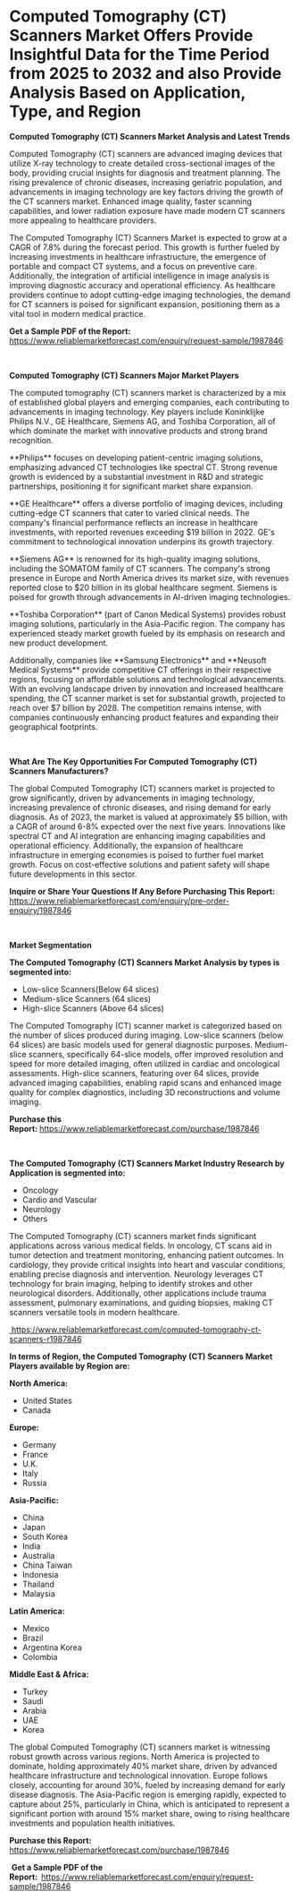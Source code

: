 <p><h1>Computed Tomography (CT) Scanners Market Offers Provide Insightful Data for the Time Period from 2025 to 2032 and also Provide Analysis Based on Application, Type, and Region</h1></p><p><strong>Computed Tomography (CT) Scanners Market Analysis and Latest Trends</strong></p>
<p><p>Computed Tomography (CT) scanners are advanced imaging devices that utilize X-ray technology to create detailed cross-sectional images of the body, providing crucial insights for diagnosis and treatment planning. The rising prevalence of chronic diseases, increasing geriatric population, and advancements in imaging technology are key factors driving the growth of the CT scanners market. Enhanced image quality, faster scanning capabilities, and lower radiation exposure have made modern CT scanners more appealing to healthcare providers.</p><p>The Computed Tomography (CT) Scanners Market is expected to grow at a CAGR of 7.8% during the forecast period. This growth is further fueled by increasing investments in healthcare infrastructure, the emergence of portable and compact CT systems, and a focus on preventive care. Additionally, the integration of artificial intelligence in image analysis is improving diagnostic accuracy and operational efficiency. As healthcare providers continue to adopt cutting-edge imaging technologies, the demand for CT scanners is poised for significant expansion, positioning them as a vital tool in modern medical practice.</p></p>
<p><strong>Get a Sample PDF of the Report:&nbsp;</strong> <a href="https://www.reliablemarketforecast.com/enquiry/request-sample/1987846?utm_campaign=1899&utm_medium=2&utm_source=Github&utm_content=ia&utm_term=16042025&utm_id=computed-tomography-ct-scanners">https://www.reliablemarketforecast.com/enquiry/request-sample/1987846</a></p>
<p>&nbsp;</p>
<p><strong>Computed Tomography (CT) Scanners Major Market Players</strong></p>
<p><p>The computed tomography (CT) scanners market is characterized by a mix of established global players and emerging companies, each contributing to advancements in imaging technology. Key players include Koninklijke Philips N.V., GE Healthcare, Siemens AG, and Toshiba Corporation, all of which dominate the market with innovative products and strong brand recognition.</p><p>**Philips** focuses on developing patient-centric imaging solutions, emphasizing advanced CT technologies like spectral CT. Strong revenue growth is evidenced by a substantial investment in R&D and strategic partnerships, positioning it for significant market share expansion.</p><p>**GE Healthcare** offers a diverse portfolio of imaging devices, including cutting-edge CT scanners that cater to varied clinical needs. The company's financial performance reflects an increase in healthcare investments, with reported revenues exceeding $19 billion in 2022. GE's commitment to technological innovation underpins its growth trajectory.</p><p>**Siemens AG** is renowned for its high-quality imaging solutions, including the SOMATOM family of CT scanners. The company's strong presence in Europe and North America drives its market size, with revenues reported close to $20 billion in its global healthcare segment. Siemens is poised for growth through advancements in AI-driven imaging technologies.</p><p>**Toshiba Corporation** (part of Canon Medical Systems) provides robust imaging solutions, particularly in the Asia-Pacific region. The company has experienced steady market growth fueled by its emphasis on research and new product development.</p><p>Additionally, companies like **Samsung Electronics** and **Neusoft Medical Systems** provide competitive CT offerings in their respective regions, focusing on affordable solutions and technological advancements. With an evolving landscape driven by innovation and increased healthcare spending, the CT scanner market is set for substantial growth, projected to reach over $7 billion by 2028. The competition remains intense, with companies continuously enhancing product features and expanding their geographical footprints.</p></p>
<p>&nbsp;</p>
<p><strong>What Are The Key Opportunities For Computed Tomography (CT) Scanners Manufacturers?</strong></p>
<p><p>The global Computed Tomography (CT) scanners market is projected to grow significantly, driven by advancements in imaging technology, increasing prevalence of chronic diseases, and rising demand for early diagnosis. As of 2023, the market is valued at approximately $5 billion, with a CAGR of around 6-8% expected over the next five years. Innovations like spectral CT and AI integration are enhancing imaging capabilities and operational efficiency. Additionally, the expansion of healthcare infrastructure in emerging economies is poised to further fuel market growth. Focus on cost-effective solutions and patient safety will shape future developments in this sector.</p></p>
<p><strong>Inquire or Share Your Questions If Any Before Purchasing This Report:</strong> <a href="https://www.reliablemarketforecast.com/enquiry/pre-order-enquiry/1987846?utm_campaign=1899&utm_medium=2&utm_source=Github&utm_content=ia&utm_term=16042025&utm_id=computed-tomography-ct-scanners">https://www.reliablemarketforecast.com/enquiry/pre-order-enquiry/1987846</a></p>
<p>&nbsp;</p>
<p><strong>Market Segmentation</strong></p>
<p><strong>The Computed Tomography (CT) Scanners Market Analysis by types is segmented into:</strong></p>
<p><ul><li>Low-slice Scanners(Below 64 slices)</li><li>Medium-slice Scanners (64 slices)</li><li>High-slice Scanners (Above 64 slices)</li></ul></p>
<p><p>The Computed Tomography (CT) scanner market is categorized based on the number of slices produced during imaging. Low-slice scanners (below 64 slices) are basic models used for general diagnostic purposes. Medium-slice scanners, specifically 64-slice models, offer improved resolution and speed for more detailed imaging, often utilized in cardiac and oncological assessments. High-slice scanners, featuring over 64 slices, provide advanced imaging capabilities, enabling rapid scans and enhanced image quality for complex diagnostics, including 3D reconstructions and volume imaging.</p></p>
<p><strong>Purchase this Report:&nbsp;</strong><a href="https://www.reliablemarketforecast.com/purchase/1987846?utm_campaign=1899&utm_medium=2&utm_source=Github&utm_content=ia&utm_term=16042025&utm_id=computed-tomography-ct-scanners">https://www.reliablemarketforecast.com/purchase/1987846</a></p>
<p>&nbsp;</p>
<p><strong>The Computed Tomography (CT) Scanners Market Industry Research by Application is segmented into:</strong></p>
<p><ul><li>Oncology</li><li>Cardio and Vascular</li><li>Neurology</li><li>Others</li></ul></p>
<p><p>The Computed Tomography (CT) scanners market finds significant applications across various medical fields. In oncology, CT scans aid in tumor detection and treatment monitoring, enhancing patient outcomes. In cardiology, they provide critical insights into heart and vascular conditions, enabling precise diagnosis and intervention. Neurology leverages CT technology for brain imaging, helping to identify strokes and other neurological disorders. Additionally, other applications include trauma assessment, pulmonary examinations, and guiding biopsies, making CT scanners versatile tools in modern healthcare.</p></p>
<p><a href="https://www.reliablemarketforecast.com/computed-tomography-ct-scanners-r1987846?utm_campaign=1899&utm_medium=2&utm_source=Github&utm_content=ia&utm_term=16042025&utm_id=computed-tomography-ct-scanners">&nbsp;https://www.reliablemarketforecast.com/computed-tomography-ct-scanners-r1987846</a></p>
<p><strong>In terms of Region, the Computed Tomography (CT) Scanners Market Players available by Region are:</strong></p>
<p>
    <p> <strong> North America: </strong>
        <ul>
            <li>United States</li>
            <li>Canada</li>
        </ul>
        </p> 
    <p> <strong> Europe: </strong>
        <ul>
            <li>Germany</li>
            <li>France</li>
            <li>U.K.</li>
            <li>Italy</li>
            <li>Russia</li>
        </ul>
        </p> 
    <p> <strong> Asia-Pacific: </strong>
        <ul>
            <li>China</li>
            <li>Japan</li>
            <li>South Korea</li>
            <li>India</li>
            <li>Australia</li>
            <li>China Taiwan</li>
            <li>Indonesia</li>
            <li>Thailand</li>
            <li>Malaysia</li>
        </ul>
        </p> 
    <p> <strong> Latin America: </strong>
        <ul>
            <li>Mexico</li>
            <li>Brazil</li>
            <li>Argentina Korea</li>
            <li>Colombia</li>
        </ul>
        </p> 
    <p> <strong> Middle East & Africa: </strong>
        <ul>
            <li>Turkey</li>
            <li>Saudi</li>
            <li>Arabia</li>
            <li>UAE</li>
            <li>Korea</li>
        </ul>
    </p>
    </p>
<p><p>The global Computed Tomography (CT) scanners market is witnessing robust growth across various regions. North America is projected to dominate, holding approximately 40% market share, driven by advanced healthcare infrastructure and technological innovation. Europe follows closely, accounting for around 30%, fueled by increasing demand for early disease diagnosis. The Asia-Pacific region is emerging rapidly, expected to capture about 25%, particularly in China, which is anticipated to represent a significant portion with around 15% market share, owing to rising healthcare investments and population health initiatives.</p></p>
<p><strong>Purchase this Report: </strong><a href="https://www.reliablemarketforecast.com/purchase/1987846?utm_campaign=1899&utm_medium=2&utm_source=Github&utm_content=ia&utm_term=16042025&utm_id=computed-tomography-ct-scanners">https://www.reliablemarketforecast.com/purchase/1987846</a></p>
<p>&nbsp;<strong>Get a Sample PDF of the Report:&nbsp;&nbsp;</strong><a href="https://www.reliablemarketforecast.com/enquiry/request-sample/1987846?utm_campaign=1899&utm_medium=2&utm_source=Github&utm_content=ia&utm_term=16042025&utm_id=computed-tomography-ct-scanners">https://www.reliablemarketforecast.com/enquiry/request-sample/1987846</a></p>
<p><strong></strong></p>
<p><p></p><p></p><p></p></p>